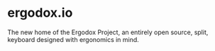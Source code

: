 # ergodox.io
The new home of the Ergodox Project, an entirely open source, split, keyboard designed with ergonomics in mind.
